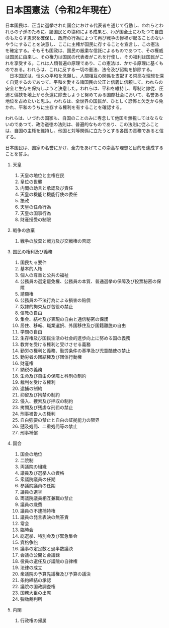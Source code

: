 # 日本国憲法（令和2年現在）

日本国民は、正当に選挙された国会における代表者を通じて行動し、われらとわれらの子孫のために、諸国民との協和による成果と、わが国全土にわたつて自由のもたらす恵沢を確保し、政府の行為によつて再び戦争の惨禍が起ることのないやうにすることを決意し、ここに主権が国民に存することを宣言し、この憲法を確定する。そもそも国政は、国民の厳粛な信託によるものであつて、その権威は国民に由来し、その権力は国民の代表者がこれを行使し、その福利は国民がこれを享受する。これは人類普遍の原理であり、この憲法は、かかる原理に基くものである。われらは、これに反する一切の憲法、法令及び詔勅を排除する。
　日本国民は、恒久の平和を念願し、人間相互の関係を支配する崇高な理想を深く自覚するのであつて、平和を愛する諸国民の公正と信義に信頼して、われらの安全と生存を保持しようと決意した。われらは、平和を維持し、専制と隷従、圧迫と偏狭を地上から永遠に除去しようと努めてゐる国際社会において、名誉ある地位を占めたいと思ふ。われらは、全世界の国民が、ひとしく恐怖と欠乏から免かれ、平和のうちに生存する権利を有することを確認する。

われらは、いづれの国家も、自国のことのみに専念して他国を無視してはならないのであつて、政治道徳の法則は、普遍的なものであり、この法則に従ふことは、自国の主権を維持し、他国と対等関係に立たうとする各国の責務であると信ずる。

日本国民は、国家の名誉にかけ、全力をあげてこの崇高な理想と目的を達成することを誓ふ。

1. 天皇
   1. 天皇の地位と主権在民
   1. 皇位の世襲
   1. 内閣の助言と承認及び責任
   1. 天皇の機能と機能行使の委任
   1. 摂政
   1. 天皇の任命行為
   1. 天皇の国事行為
   1. 財産授受の制限 
   
1. 戦争の放棄
   1. 戦争の放棄と戦力及び交戦権の否認
   
1. 国民の権利及び義務
   1. 国民たる要件
   1. 基本的人権
   1. 個人の尊重と公共の福祉
   1. 公務員の選定罷免権、公務員の本質、普通選挙の保障及び投票秘密の保障
   1. 請願権
   1. 公務員の不法行為による損害の賠償
   1. 奴隷的拘束及び苦役の禁止
   1. 信教の自由
   1. 集会、結社及び表現の自由と通信秘密の保護
   1. 居住、移転、職業選択、外国移住及び国籍離脱の自由
   1. 学問の自由
   1. 生存権及び国民生活の社会的進歩向上に努める国の義務
   1. 教育を受ける権利と受けさせる義務
   1. 勤労の権利と義務、勤労条件の基準及び児童酷使の禁止
   1. 勤労者の団結権及び団体行動権
   1. 財産権
   1. 納税の義務
   1. 生命及び自由の保障と科刑の制約
   1. 裁判を受ける権利
   1. 逮捕の制約
   1. 抑留及び拘禁の制約
   1. 侵入、捜索及び押収の制約
   1. 拷問及び残虐な刑罰の禁止
   1. 刑事被告人の権利
   1. 自白強要の禁止と自白の証拠能力の限界
   1. 遡及処罰、二重処罰等の禁止
   1. 刑事補償
   
1. 国会
   1. 国会の地位
   1. 二院制
   1. 両議院の組織
   1. 議員及び選挙人の資格
   1. 衆議院議員の任期
   1. 参議院議員の任期
   1. 議員の選挙
   1. 両議院議員相互兼職の禁止
   1. 議員の歳費
   1. 議員の不逮捕特権
   1. 議員の発言表決の無答責
   1. 常会
   1. 臨時会
   1. 総選挙、特別会及び緊急集会
   1. 資格争訟
   1. 議事の定足数と過半数議決
   1. 会議の公開と会議録
   1. 役員の選任及び議院の自律権
   1. 法律の成立
   1. 衆議院の予算先議権及び予算の議決
   1. 条約締結の承認
   1. 議院の国政調査権
   1. 国務大臣の出席
   1. 弾劾裁判所
   
1. 内閣
   1. 行政権の帰属
